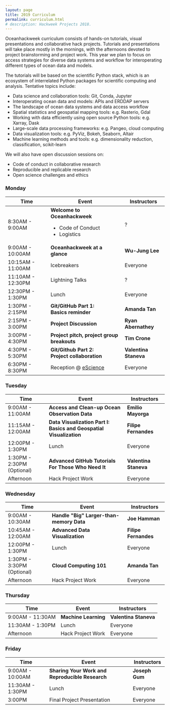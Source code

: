 ```yaml
---
layout: page
title: 2019 Curriculum
permalink: curriculum.html
# description: Hackweek Projects 2018.
---
```


Oceanhackweek curriculum consists of hands-on tutorials, visual presentations and collaborative hack projects. Tutorials and presentations will take place mostly in the mornings, with the afternoons devoted to project brainstorming and project work. This year we plan to focus on access strategies for diverse data systems and workflow for interoperating different types of ocean data and models.

The tutorials will be based on the scientific Python stack, which is an ecosystem of interrelated Python packages for scientific computing and analysis. Tentative topics include:
- Data science and collaboration tools: Git, Conda, Jupyter
- Interoperating ocean data and models: APIs and ERDDAP servers
- The landscape of ocean data systems and data access workflow
- Spatial statistics and geospatial mapping tools: e.g. Rasterio, Gdal
- Working with data efficiently using open source Python tools: e.g. Xarray, Dask
- Large-scale data processing frameworks: e.g. Pangeo, cloud computing
- Data visualization tools: e.g. PyViz, Bokeh, Seaborn, Altair
- Machine learning methods and tools: e.g. dimensionality reduction, classification, scikit-learn

We will also have open discussion sessions on:
- Code of conduct in collaborative research
- Reproducible and replicable research
- Open science challenges and ethics

### Monday

<table>
  <thead>
    <tr>
      <th>Time</th>
      <th>Event</th>
      <th>Instructors</th>
    </tr>
  </thead>
  <tbody>
    <tr>
      <td>8:30AM - 9:00AM</td>
      <td>
        <strong>Welcome to Oceanhackweek</strong>
        <ul>
          <li>Code of Conduct</li>
          <li>Logistics</li>
        </ul>
      </td>
      <td>?</td>
    </tr>
    <tr>
      <td>9:00AM - 10:00AM</td>
      <td><strong>Oceanhackweek at a glance</strong></td>
      <td><strong>Wu-Jung Lee</strong></td>
    </tr>
    <tr>
      <td>10:15AM - 11:00AM</td>
      <td>Icebreakers</td>
      <td>Everyone</td>
    </tr>
    <tr>
      <td>11:10AM - 12:30PM</td>
      <td>Lightning Talks</td>
      <td>?</td>
    </tr>
    <tr>
      <td>12:30PM - 1:30PM</td>
      <td>Lunch</td>
      <td>Everyone</td>
    </tr>
    <tr>
      <td>1:30PM - 2:15PM</td>
      <td><strong>Git/GitHub Part 1:<br>Basics reminder</strong></td>
      <td><strong>Amanda Tan</strong></td>
    </tr>
    <tr>
      <td>2:15PM - 3:00PM</td>
      <td><strong>Project Discussion</strong></td>
      <td><strong>Ryan Abernathey</strong></td>
    </tr>
    <tr>
      <td>3:00PM - 4:30PM</td>
      <td><strong>Project pitch, project group breakouts</strong></td>
      <td><strong>Tim Crone</strong></td>
    </tr>
    <tr>
      <td>4:30PM - 5:30PM</td>
      <td><strong>Git/Github Part 2:<br>Project collaboration</strong></td>
      <td><strong>Valentina Staneva</strong></td>
    </tr>
    <tr>
      <td>6:30PM - 8:30PM</td>
      <td>Reception @ <a href="https://www.google.com/maps/dir/Del+Taco,+34528+16th+Ave+S,+Federal+Way,+WA+98003/eScience+Institute,+WRF+Data+Science+Studio,+UW+Physics%2FAstronomy+Tower,+6th+Floor,+Campus+Box+351570,+3910+15th+Ave+NE,+Seattle,+WA+98195/@47.4731599,-122.5837931,10z/data=!3m1!4b1!4m14!4m13!1m5!1m1!1s0x549057c764bbcb89:0xcc4d40bef5482956!2m2!1d-122.3128756!2d47.2917625!1m5!1m1!1s0x549014f277b0f15d:0x7c2434f079426d8c!2m2!1d-122.3117848!2d47.6533665!3e2">eScience</a></td>
      <td>Everyone</td>
    </tr>
  </tbody>
</table>

### Tuesday

<table>
  <thead>
    <tr>
      <th>Time</th>
      <th>Event</th>
      <th>Instructors</th>
    </tr>
  </thead>
  <tbody>
    <tr>
      <td>9:00AM - 11:00AM</td>
      <td><strong>Access and Clean-up Ocean Observation Data</strong></td>
      <td><strong>Emilio Mayorga</strong></td>
    </tr>
    <tr>
      <td>11:15AM - 12:00AM</td>
      <td><strong>Data Visualization Part I:<br>Basics and Geospatial Visualization</strong></td>
      <td><strong>Filipe Fernandes</strong></td>
    </tr>
    <tr>
      <td>12:00PM - 1:30PM</td>
      <td>Lunch</td>
      <td>Everyone</td>
    </tr>
    <tr>
      <td>1:30PM - 2:30PM<br>(Optional)</td>
      <td><strong>Advanced GitHub Tutorials For Those Who Need It</strong></td>
      <td><strong>Valentina Staneva</strong></td>
    </tr>
    <tr>
      <td>Afternoon</td>
      <td>Hack Project Work</td>
      <td>Everyone</td>
    </tr>
  </tbody>
</table>

### Wednesday

<table>
  <thead>
    <tr>
      <th>Time</th>
      <th>Event</th>
      <th>Instructors</th>
    </tr>
  </thead>
  <tbody>
    <tr>
      <td>9:00AM - 10:30AM</td>
      <td><strong>Handle "Big" Larger-than-memory Data</strong></td>
      <td><strong>Joe Hamman</strong></td>
    </tr>
    <tr>
      <td>10:45AM - 12:00AM</td>
      <td><strong>Advanced Data Visualization</strong></td>
      <td><strong>Filipe Fernandes</strong></td>
    </tr>
    <tr>
      <td>12:00PM - 1:30PM</td>
      <td>Lunch<br></td>
      <td>Everyone</td>
    </tr>
    <tr>
      <td>1:30PM - 3:30PM<br>(Optional)</td>
      <td><strong>Cloud Computing 101</strong></td>
      <td><strong>Amanda Tan</strong></td>
    </tr>
    <tr>
      <td>Afternoon</td>
      <td>Hack Project Work</td>
      <td>Everyone</td>
    </tr>
  </tbody>
</table>

### Thursday

<table>
  <thead>
    <tr>
      <th>Time</th>
      <th>Event</th>
      <th>Instructors</th>
    </tr>
  </thead>
  <tbody>
    <tr>
      <td>9:00AM - 11:30AM</td>
      <td><strong>Machine Learning</strong></td>
      <td><strong>Valentina Staneva</strong></td>
    </tr>
    <tr>
      <td>11:30AM - 1:30PM</td>
      <td>Lunch</td>
      <td>Everyone</td>
    </tr>
    <tr>
      <td>Afternoon</td>
      <td>Hack Project Work</td>
      <td>Everyone</td>
    </tr>
  </tbody>
</table>

### Friday

<table>
  <thead>
    <tr>
      <th>Time</th>
      <th>Event</th>
      <th>Instructors</th>
    </tr>
  </thead>
  <tbody>
    <tr>
      <td>9:00AM - 10:00AM</td>
      <td><strong>Sharing Your Work and Reproducible Research</strong></td>
      <td><strong>Joseph Gum</strong></td>
    </tr>
    <tr>
      <td>11:30AM - 1:30PM</td>
      <td>Lunch</td>
      <td>Everyone</td>
    </tr>
    <tr>
      <td>3:00PM</td>
      <td>Final Project Presentation</td>
      <td>Everyone</td>
    </tr>
  </tbody>
</table>

